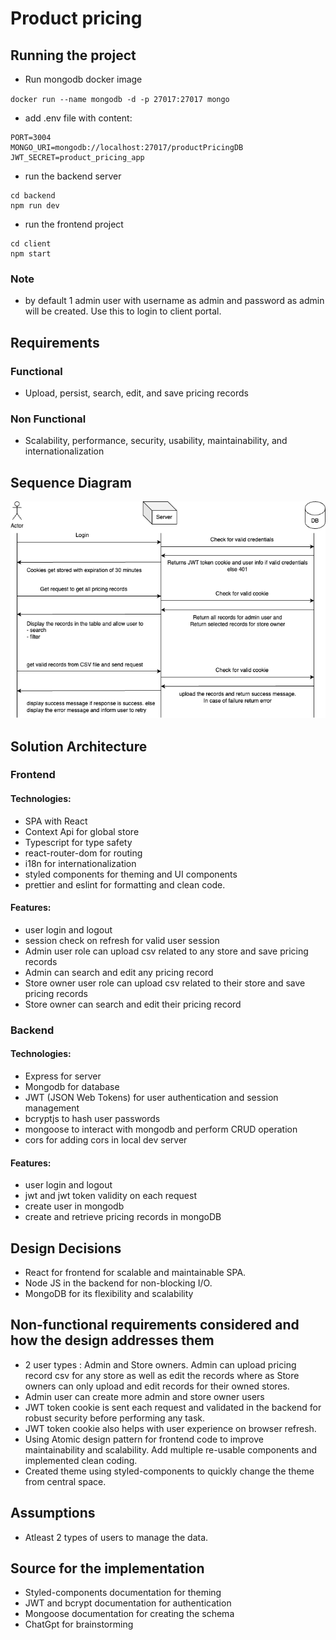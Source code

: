 # Product pricing

## Running the project

- Run mongodb docker image

`docker run --name mongodb -d -p 27017:27017 mongo`

- add .env file with content:

```
PORT=3004
MONGO_URI=mongodb://localhost:27017/productPricingDB
JWT_SECRET=product_pricing_app
```

- run the backend server

```
cd backend
npm run dev
```

- run the frontend project

```
cd client
npm start
```

### Note

- by default 1 admin user with username as admin and password as admin will be created. Use this to login to client portal.

## Requirements

### Functional

- Upload, persist, search, edit, and save pricing records

### Non Functional

- Scalability, performance, security, usability, maintainability, and internationalization

## Sequence Diagram

!["basic sequence diagram"](pricing.drawio.png)

## Solution Architecture

### Frontend

#### Technologies:

- SPA with React
- Context Api for global store
- Typescript for type safety
- react-router-dom for routing
- i18n for internationalization
- styled components for theming and UI components
- prettier and eslint for formatting and clean code.

#### Features:

- user login and logout
- session check on refresh for valid user session
- Admin user role can upload csv related to any store and save pricing records
- Admin can search and edit any pricing record
- Store owner user role can upload csv related to their store and save pricing records
- Store owner can search and edit their pricing record

### Backend

#### Technologies:

- Express for server
- Mongodb for database
- JWT (JSON Web Tokens) for user authentication and session management
- bcryptjs to hash user passwords
- mongoose to interact with mongodb and perform CRUD operation
- cors for adding cors in local dev server

#### Features:

- user login and logout
- jwt and jwt token validity on each request
- create user in mongodb
- create and retrieve pricing records in mongoDB

## Design Decisions

- React for frontend for scalable and maintainable SPA.
- Node JS in the backend for non-blocking I/O.
- MongoDB for its flexibility and scalability

## Non-functional requirements considered and how the design addresses them

- 2 user types : Admin and Store owners. Admin can upload pricing record csv for any store as well as edit the records where as Store owners can only upload and edit records for their owned stores.
- Admin user can create more admin and store owner users
- JWT token cookie is sent each request and validated in the backend for robust security before performing any task.
- JWT token cookie also helps with user experience on browser refresh.
- Using Atomic design pattern for frontend code to improve maintainability and scalability. Add multiple re-usable components and implemented clean coding.
- Created theme using styled-components to quickly change the theme from central space.

## Assumptions

- Atleast 2 types of users to manage the data.

## Source for the implementation

- Styled-components documentation for theming
- JWT and bcrypt documentation for authentication
- Mongoose documentation for creating the schema
- ChatGpt for brainstorming
